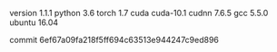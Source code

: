 version 1.1.1
python 3.6
torch 1.7
cuda cuda-10.1
cudnn 7.6.5
gcc 5.5.0
ubuntu 16.04

commit 6ef67a09fa218f5ff694c63513e944247c9ed896